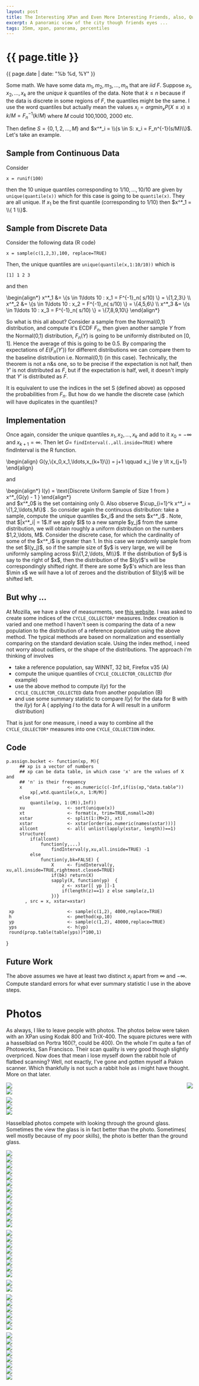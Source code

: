 ```yaml
---
layout: post
title: The Interesting XPan and Even More Interesting Friends, also, Quantiles and Discrete Distributions
excerpt: A panoramic view of the city though friends eyes ...
tags: 35mm, xpan, panorama, percentiles
---
```


{{ page.title }}
================
<div class="pdate"> {{ page.date | date: "%b %d, %Y" }} </div>

Some math. We have some data $m_1,m_2,m_3,\ldots, m_n$ that are $iid$
$F$. Suppose $x_1,x_2,\ldots, x_k$ are the _unique_ $k$ quantiles of the
data. Note that $k \le n$ because if the data is discrete in some regions of
$F$, the quantiles might be the same. I use the word quantiles but actually
mean the values $x_i = argmin_x P(X \le x) \ge k/M = F_n^{-1}(k/M)$ where $M$
could 100,1000, 2000 etc.

Then define $S = \{ 0,1,2,\ldots, M\}$ and $x^*_i = \\{s \in S: x_i =
F_n^{-1}(s/M)\\}$. Let's take an example.

## Sample from Continuous Data
Consider

    x = runif(100)

then the 10 unique quantiles corresponding to $1/10,\ldots,10/10$ are given by
`unique(quantile(x))` which for this case is going to be `quantile(x)`. They are
all unique. If $x_1$ be the first quantile (corresponding to $1/10$) then $x^*_1
= \\{ 1 \\}$.

## Sample from  Discrete Data
Consider the following data (R code)

    x = sample(c(1,2,3),100, replace=TRUE)

Then, the unique quantiles are `unique(quantile(x,1:10/10))` which is

    [1] 1 2 3

and then

<div>
\begin{align*}
x^*_1 &= \{s \in 1\ldots 10 :  x_1 = F^{-1}_n( s/10) \} =  \{1,2,3\} \\ 
x^*_2 &= \{s \in 1\ldots 10 :  x_2 = F^{-1}_n( s/10) \} =  \{4,5,6\} \\ 
x^*_3 &= \{s \in 1\ldots 10 :  x_3 = F^{-1}_n( s/10) \} =  \{7,8,9,10\} 
\end{align*}
</div>

So what is this all about? Consider a sample from the Normal(0,1) distribution,
and compute it's ECDF $F_n$, then given another sample $Y$ from the Normal(0,1)
distribution, $F_n(Y)$ is going to be uniformly distributed on $[0,1]$. Hence
the average of this is going to be 0.5. By comparing the expectations of
$E(F_n(Y'))$ for different distributions we can compare them to the baseline
distribution i.e. Normal(0,1) (in this case). Technically, the theorem is not a
n&s one, so to be precise if the expectation is not half, then $Y'$ is not
distributed as $F$, but if the expectation is half, well, it doesn't imply that
$Y'$ is distributed as $F$.

It is equivalent to use the indices in the set S (defined above) as opposed the
probabilities from $F_n$. But how do we handle the discrete case (which will
have duplicates in the quantiles)?

## Implementation

Once again, consider the unique quantiles $x_1,x_2,\ldots,x_k$ and add to it
$x_0 = -\infty$ and $x_{k+1}=\infty$. Then let
$G=$ `findInterval(.,all.inside=TRUE)` where $\text{findInterval}$ is the
R function.

<div>
\begin{align}
G(y,\{x_0,x_1,\ldots,x_{k+1}\}) = j+1 \qquad x_j \le y \lt x_{j+1} 
\end{align}
</div>

and 

<div>
\begin{align*}
I(y) = \text{Discrete Uniform Sample of Size 1 from } x^*_{G(y) - 1 }
\end{align*}
</div>

<div>
and $x^*_0$ is the set containing only 0. Also observe $\cup_{i=1}^k x^*_i = \{1,2,\ldots,M\}$ .
So consider again the continuous distribution: take a sample, compute the unique quantiles $x_i$ and the sets $x^*_i$ . Note, that
$|x^*_i| = 1$.If we apply $I$ to a new sample $y_j$ from the same distribution,
we will obtain roughly a uniform distribution on  the numbers $1,2,\ldots, M$.
Consider the discrete case, for which the cardinality of some of the $x^*_i$ is greater than
1. In this case we randomly sample from the set $I(y_j)$, so if the sample size of
$y$ is very large, we will be uniformly sampling across $\\{1,2,\ldots, M\\}$.
If the distribution of $y$ is say to the right of $x$, then the distribution of
the $I(y)$'s will be correspondingly shifted right. If there are some $y$'s
which are less than $\min x$ we will have a lot of zeroes and the distribution
of $I(y)$ will be shifted left.
</div>

## But why ...

At Mozilla, we have a slew of measurments, see
[this website](http://mxr.mozilla.org/mozilla-central/source/toolkit/components/telemetry/Histograms.json).
I was asked to create some indices of the `CYCLE_COLLECTOR*` measures. Index
creation is varied and one method I haven't seen is comparing the data of a new
population to the distribution of a reference population using the above
method. The typical methods are based on normalization and essentially comparing
on the standard deviation scale. Using the index method, i need not worry about
outliers, or the shape of the distributions. The approach i'm thinking of involves

- take a reference population, say WINNT, 32 bit, Firefox v35 (A)
- compute the unique quantiles of `CYCLE_COLLECTOR_COLLECTED` (for example)
- use the above method to compute $I(y)$ for the `CYCLE_COLLECTOR_COLLECTED` data from another population (B)
- and use some summary statistic to compare $I(y)$ for the data for B with the
$I(y)$ for A ( applying $I$ to the data for A will result in a uniform
distribution)

That is just for one measure, i need a way to combine all the `CYCLE_COLLECTOR*`
measures into one `CYCLE_COLLECTION` index.

## Code
    p.assign.bucket <- function(xp, M){
         ## xp is a vector of numbers
         ## xp can be data table, in which case 'x' are the values of X and
         ## 'n' is their frequency
         x                 <- as.numeric(c(-Inf,if(is(xp,"data.table"))
             xp[,wtd.quantile(x,n, 1:M/M)]
         else
             quantile(xp, 1:(M)),Inf))
         xu                <- sort(unique(x))
         xt                <- format(x, trim=TRUE,nsmall=20)
         xstar             <- split(1:(M+2), xt)
         xstar             <- xstar[order(as.numeric(names(xstar)))]
         allcont           <- all( unlist(lapply(xstar, length))==1)
         structure(
             if(allcont)
                 function(y,...)
                     findInterval(y,xu,all.inside=TRUE) -1
             else
                 function(y,bk=FALSE) {
                     X     <- findInterval(y, xu,all.inside=TRUE,rightmost.closed=TRUE)
                     if(bk) return(X)
                     sapply(X, function(yp)  {
                         z <- xstar[[ yp ]]-1
                         if(length(z)==1) z else sample(z,1)
                     })}
           , src = x, xstar=xstar)

     xp                    <- sample(c(1,2), 4000,replace=TRUE)
     h                     <- pmethod(xp,10)
     yp                    <- sample(c(1,2), 40000,replace=TRUE)
     yps                   <- h(yp)
     round(prop.table(table(yps))*100,1)
}


## Future Work
The above assumes we have at least two distinct $x_i$ apart from $\infty$ and $-\infty$.
Compute standard errors for what ever summary statistic I use in the above steps.


# Photos

As always, I like to leave people with photos.  The photos below were
taken with an XPan using Kodak 800 and TriX-400. The square pictures were with a
hasselblad on Portra 160(?, could be 400).  On the whole I'm quite a fan of
Photoworks, San Francisco. Their scan quality is very good though slightly
overpriced. Now does that mean i lose myself down the rabbit hole of flatbed
scanning? Well, not exactly, I've gone and gotten myself a Pakon scanner. Which
thankfully is not such a rabbit hole as i might have thought. More on that
later.


<div class="row" style="margin-top:0.5em;">

<div class="col-xs-3" style="padding-right:0;margin-right:0;">
<div id="demo2" class="flex-images" >

<div class="item" data-w="292" data-h="800" style="float:right;">
   <div class="img"><a href="https://docs.google.com/uc?id=0B6d70FmpKIi1OUVldzVIN281YUE"><img src="https://docs.google.com/uc?id=0B6d70FmpKIi1V0pkMTNDN2hWSm8" data-src="https://docs.google.com/uc?id=0B6d70FmpKIi1TWh4NFVTYWtGVmM"></a></div>
</div>
</div>
</div>
<script>
$('#demo2').flexImages({ rowHeight:600 , truncate: 0});
</script>


<div class="col-xs-9">
<div id="demo1" class="flex-images">

<div class="item" data-w="2400" data-h="876">
	<div class="img"><a href="https://docs.google.com/uc?id=0B6d70FmpKIi1UzRPZ01VdDdnVkU"><img src="https://docs.google.com/uc?id=0B6d70FmpKIi1V0pkMTNDN2hWSm8" data-src="https://docs.google.com/uc?id=0B6d70FmpKIi1bm8ySzkydGdoUXc"></a></div>
</div>
<div class="item" data-w="2400" data-h="876">
  <div class="img"><a href="https://docs.google.com/uc?id=0B6d70FmpKIi1Wjc1VFhxeVhmY1k"><img src="https://docs.google.com/uc?id=0B6d70FmpKIi1V0pkMTNDN2hWSm8" data-src="https://docs.google.com/uc?id=0B6d70FmpKIi1VnJ6N3hQamZTUnc"></a></div>
</div>

</div></div>
</div>
<script>
$('#demo1').flexImages({ rowHeight:400 , truncate: 0});
</script>



<div class="row" style="margin-top:0.5em;">
<div class="col-xs-12" style="padding-right:0;margin-right:0;">
<div id="demo3" class="flex-images" >

<div class="item" data-w="2400" data-h="876">
	<div class="img"><a href="https://docs.google.com/uc?id=0B6d70FmpKIi1cmdyTEdEOFdDWVU"><img src="https://docs.google.com/uc?id=0B6d70FmpKIi1V0pkMTNDN2hWSm8" data-src="https://docs.google.com/uc?id=0B6d70FmpKIi1UElLZ1dVNzRPOXc"></a></div>
</div>
<div class="item" data-w="2400" data-h="876">
	<div class="img"><a href="https://docs.google.com/uc?id=0B6d70FmpKIi1ZlJSZHJRbGVZS0U"><img src="https://docs.google.com/uc?id=0B6d70FmpKIi1V0pkMTNDN2hWSm8" data-src="https://docs.google.com/uc?id=0B6d70FmpKIi1UU1NV0RpRy15YWM"></a></div>
</div>
<div class="item" data-w="2400" data-h="876">
	<div class="img"><a href="https://docs.google.com/uc?id=0B6d70FmpKIi1UXFJWXBLejN1Q3M"><img src="https://docs.google.com/uc?id=0B6d70FmpKIi1V0pkMTNDN2hWSm8" data-src="https://docs.google.com/uc?id=0B6d70FmpKIi1d2JWSEtUZXRUaTA"></a></div>
</div>

</div></div></div>
<script>
$('#demo3').flexImages({ rowHeight:600 , truncate: 0});
</script>


Hasselblad photos compete with looking through the ground glass. Sometimes the
view the glass is in fact better than the photo. Sometimes( well mostly because
of my poor skills), the photo is better than the ground glass.



<div class="row" style="margin-top:0.5em;">
<div class="col-xs-12" style="padding-right:0;margin-right:0;">
<div id="demo4" class="flex-images" >

<div class="item" data-w="1200" data-h="1182">
	<div class="img"><a href="https://docs.google.com/uc?id=0B6d70FmpKIi1cThUU2prNGZHTjQ"><img src="https://docs.google.com/uc?id=0B6d70FmpKIi1V0pkMTNDN2hWSm8" data-src="https://docs.google.com/uc?id=0B6d70FmpKIi1VERxeERheXBfcVk"></a></div>
</div>
<div class="item" data-w="1200" data-h="1182">
	<div class="img"><a href="https://docs.google.com/uc?id=0B6d70FmpKIi1NUdmMHlYeUE1MlE"><img src="https://docs.google.com/uc?id=0B6d70FmpKIi1V0pkMTNDN2hWSm8" data-src="https://docs.google.com/uc?id=0B6d70FmpKIi1eDNhMkUyNGVWREE"></a></div>
</div>
<div class="item" data-w="1200" data-h="1182">
	<div class="img"><a href="https://docs.google.com/uc?id=0B6d70FmpKIi1akZCQWh2R2xrWEU"><img src="https://docs.google.com/uc?id=0B6d70FmpKIi1V0pkMTNDN2hWSm8" data-src="https://docs.google.com/uc?id=0B6d70FmpKIi1NXR3XzctMW40aEk"></a></div>
</div>
<div class="item" data-w="1200" data-h="1182">
	<div class="img"><a href="https://docs.google.com/uc?id=0B6d70FmpKIi1N0JDVGF6Q0pDM28"><img src="https://docs.google.com/uc?id=0B6d70FmpKIi1V0pkMTNDN2hWSm8" data-src="https://docs.google.com/uc?id=0B6d70FmpKIi1X21aOXg0UWktZlU"></a></div>
</div>
<div class="item" data-w="1200" data-h="1182">
	<div class="img"><a href="https://docs.google.com/uc?id=0B6d70FmpKIi1X2FEdFlkX3pzNXc"><img src="https://docs.google.com/uc?id=0B6d70FmpKIi1V0pkMTNDN2hWSm8" data-src="https://docs.google.com/uc?id=0B6d70FmpKIi1cXpLSG5tV1lYLTA"></a></div>
</div>
<div class="item" data-w="1200" data-h="1182">
	<div class="img"><a href="https://docs.google.com/uc?id=0B6d70FmpKIi1WDFkdXktNjNsUm8"><img src="https://docs.google.com/uc?id=0B6d70FmpKIi1V0pkMTNDN2hWSm8" data-src="https://docs.google.com/uc?id=0B6d70FmpKIi1dkhBRE9CY2dVNEk"></a></div>
</div>
<div class="item" data-w="1200" data-h="1182">
	<div class="img"><a href="https://docs.google.com/uc?id=0B6d70FmpKIi1elRtY003ZEk5Wkk"><img src="https://docs.google.com/uc?id=0B6d70FmpKIi1V0pkMTNDN2hWSm8" data-src="https://docs.google.com/uc?id=0B6d70FmpKIi1Q293YkttblRPeVE"></a></div>
</div>
<div class="item" data-w="1200" data-h="1182">
	<div class="img"><a href="https://docs.google.com/uc?id=0B6d70FmpKIi1SmhwaFk1TTNFdHM"><img src="https://docs.google.com/uc?id=0B6d70FmpKIi1V0pkMTNDN2hWSm8" data-src="https://docs.google.com/uc?id=0B6d70FmpKIi1amh2OVVQTG41MVU"></a></div>
</div>
<div class="item" data-w="1200" data-h="1182">
	<div class="img"><a href="https://docs.google.com/uc?id=0B6d70FmpKIi1YTk2a3NoYVhHa1U"><img src="https://docs.google.com/uc?id=0B6d70FmpKIi1V0pkMTNDN2hWSm8" data-src="https://docs.google.com/uc?id=0B6d70FmpKIi1MHhjNUxJUTJUM2M"></a></div>
</div>
<div class="item" data-w="1200" data-h="1182">
	<div class="img"><a href="https://docs.google.com/uc?id=0B6d70FmpKIi1dFRkRXJhLWpEdEE"><img src="https://docs.google.com/uc?id=0B6d70FmpKIi1V0pkMTNDN2hWSm8" data-src="https://docs.google.com/uc?id=0B6d70FmpKIi1MmhEUm1TVk5LcUE"></a></div>
</div>
<div class="item" data-w="1200" data-h="1182">
	<div class="img"><a href="https://docs.google.com/uc?id=0B6d70FmpKIi1NnZweUVSUl9SSE0"><img src="https://docs.google.com/uc?id=0B6d70FmpKIi1V0pkMTNDN2hWSm8" data-src="https://docs.google.com/uc?id=0B6d70FmpKIi1c0RXeEtWc0pJUlE"></a></div>
</div>
<div class="item" data-w="1200" data-h="1182">
	<div class="img"><a href="https://docs.google.com/uc?id=0B6d70FmpKIi1aDR1TWFkLXRHaGs"><img src="https://docs.google.com/uc?id=0B6d70FmpKIi1V0pkMTNDN2hWSm8" data-src="https://docs.google.com/uc?id=0B6d70FmpKIi1Zng0Ml80T1FPUm8"></a></div>
</div>
<div class="item" data-w="1200" data-h="1182">
	<div class="img"><a href="https://docs.google.com/uc?id=0B6d70FmpKIi1blppSWlUZXBVMkk"><img src="https://docs.google.com/uc?id=0B6d70FmpKIi1V0pkMTNDN2hWSm8" data-src="https://docs.google.com/uc?id=0B6d70FmpKIi1STh1WHgxMEw1c28"></a></div>
</div>

</div></div></div>
<script>
$('#demo4').flexImages({ rowHeight:600 , truncate: 0});
</script>


<div class="row" style="margin-top:0.5em;">
<div class="col-xs-12" style="padding-right:0;margin-right:0;">
<div id="demo5" class="flex-images" >
<div class="item" data-w="530" data-h="800">
	<div class="img"><a href="https://docs.google.com/uc?id=0B6d70FmpKIi1ajdqS3lfYzBCTGM"><img src="https://docs.google.com/uc?id=0B6d70FmpKIi1V0pkMTNDN2hWSm8" data-src="https://docs.google.com/uc?id=0B6d70FmpKIi1aVEyT19RcG5vSjg"></a></div>
</div>
<div class="item" data-w="530" data-h="800">
	<div class="img"><a href="https://docs.google.com/uc?id=0B6d70FmpKIi1b0k4NzlhTWpKLW8"><img src="https://docs.google.com/uc?id=0B6d70FmpKIi1V0pkMTNDN2hWSm8" data-src="https://docs.google.com/uc?id=0B6d70FmpKIi1VHVjQXM0YnFIY2M"></a></div>
</div>
<div class="item" data-w="530" data-h="800">
	<div class="img"><a href="https://docs.google.com/uc?id=0B6d70FmpKIi1OFhzUUc0MFNKNHc"><img src="https://docs.google.com/uc?id=0B6d70FmpKIi1V0pkMTNDN2hWSm8" data-src="https://docs.google.com/uc?id=0B6d70FmpKIi1Tkp1SS1xMHVXdUk"></a></div>
</div>
<div class="item" data-w="1200" data-h="796">
	<div class="img"><a href="https://docs.google.com/uc?id=0B6d70FmpKIi1eFRTMFZnTzhpV28"><img src="https://docs.google.com/uc?id=0B6d70FmpKIi1V0pkMTNDN2hWSm8" data-src="https://docs.google.com/uc?id=0B6d70FmpKIi1ZTJxRHcwNnVRSkE"></a></div>
</div>
<div class="item" data-w="530" data-h="800">
	<div class="img"><a href="https://docs.google.com/uc?id=0B6d70FmpKIi1VDZ6U0VaWUdvSGM"><img src="https://docs.google.com/uc?id=0B6d70FmpKIi1V0pkMTNDN2hWSm8" data-src="https://docs.google.com/uc?id=0B6d70FmpKIi1bkRMamlvUVgwT2c"></a></div>
</div>
<div class="item" data-w="1200" data-h="795">
	<div class="img"><a href="https://docs.google.com/uc?id=0B6d70FmpKIi1OTRYS3VpME0weTQ"><img src="https://docs.google.com/uc?id=0B6d70FmpKIi1V0pkMTNDN2hWSm8" data-src="https://docs.google.com/uc?id=0B6d70FmpKIi1WkhaaTFxMDIxblU"></a></div>
</div>
<div class="item" data-w="530" data-h="800">
	<div class="img"><a href="https://docs.google.com/uc?id=0B6d70FmpKIi1REVUOUIxdlR6ekE"><img src="https://docs.google.com/uc?id=0B6d70FmpKIi1V0pkMTNDN2hWSm8" data-src="https://docs.google.com/uc?id=0B6d70FmpKIi1NjhCMnFzSGRCLVU"></a></div>
</div>
<div class="item" data-w="1200" data-h="795">
	<div class="img"><a href="https://docs.google.com/uc?id=0B6d70FmpKIi1b2VMcmkzMEo3QUE"><img src="https://docs.google.com/uc?id=0B6d70FmpKIi1V0pkMTNDN2hWSm8" data-src="https://docs.google.com/uc?id=0B6d70FmpKIi1YVpzQzk1bk5FYTA"></a></div>
</div>
</div></div></div>
<script>
$('#demo5').flexImages({ rowHeight:795 , truncate: 0});
</script>



<div class="row" style="margin-top:0.5em;">
<div class="col-xs-12" style="padding-right:0;margin-right:0;">
<div id="demo6" class="flex-images" >
<div class="item" data-w="2400" data-h="876">
	<div class="img"><a href="https://docs.google.com/uc?id=0B6d70FmpKIi1RnVfek5qc1BNWDQ"><img src="https://docs.google.com/uc?id=0B6d70FmpKIi1V0pkMTNDN2hWSm8" data-src="https://docs.google.com/uc?id=0B6d70FmpKIi1YVRUak5SRk9UVjg"></a></div>
</div>
<div class="item" data-w="2400" data-h="876">
	<div class="img"><a href="https://docs.google.com/uc?id=0B6d70FmpKIi1Z0p5MEdtSG54bE0"><img src="https://docs.google.com/uc?id=0B6d70FmpKIi1V0pkMTNDN2hWSm8" data-src="https://docs.google.com/uc?id=0B6d70FmpKIi1WVUyN1ZGUUxZSFk"></a></div>
</div>
</div></div></div>
<script>
$('#demo6').flexImages({ rowHeight:600 , truncate: 0});
</script>



<div class="row" style="margin-top:0.5em;">
<div class="col-xs-12" style="padding-right:0;margin-right:0;">
<div id="demo7" class="flex-images" >

<div class="item" data-w="265" data-h="400">
	<div class="img"><a href="https://docs.google.com/uc?id=0B6d70FmpKIi1Qy1TTG9OUjBaMFk"><img src="https://docs.google.com/uc?id=0B6d70FmpKIi1V0pkMTNDN2hWSm8" data-src="https://docs.google.com/uc?id=0B6d70FmpKIi1bEFrVkVUVDRpQmM"></a></div>
</div>
<div class="item" data-w="1200" data-h="795">
	<div class="img"><a href="https://docs.google.com/uc?id=0B6d70FmpKIi1S1I2dm1SN3hBaFU"><img src="https://docs.google.com/uc?id=0B6d70FmpKIi1V0pkMTNDN2hWSm8" data-src="https://docs.google.com/uc?id=0B6d70FmpKIi1UzJBY2g5Y19aSnM"></a></div>
</div>
<div class="item" data-w="265" data-h="400">
	<div class="img"><a href="https://docs.google.com/uc?id=0B6d70FmpKIi1M2xuNlhqMk1XN0E"><img src="https://docs.google.com/uc?id=0B6d70FmpKIi1V0pkMTNDN2hWSm8" data-src="https://docs.google.com/uc?id=0B6d70FmpKIi1TnpVR2JjcGFBTDg"></a></div>
</div>
<div class="item" data-w="265" data-h="400">
	<div class="img"><a href="https://docs.google.com/uc?id=0B6d70FmpKIi1Q3BwUzV3UHA0bW8"><img src="https://docs.google.com/uc?id=0B6d70FmpKIi1V0pkMTNDN2hWSm8" data-src="https://docs.google.com/uc?id=0B6d70FmpKIi1TVltWVhEMjdUOHc"></a></div>
</div>
<div class="item" data-w="265" data-h="400">
	<div class="img"><a href="https://docs.google.com/uc?id=0B6d70FmpKIi1ZXkxZ1E0bTlxWlE"><img src="https://docs.google.com/uc?id=0B6d70FmpKIi1V0pkMTNDN2hWSm8" data-src="https://docs.google.com/uc?id=0B6d70FmpKIi1M2p3RGt6OHg2dUU"></a></div>
</div>
<div class="item" data-w="1200" data-h="795">
	<div class="img"><a href="https://docs.google.com/uc?id=0B6d70FmpKIi1UWh3ZnZWeThiVjQ"><img src="https://docs.google.com/uc?id=0B6d70FmpKIi1V0pkMTNDN2hWSm8" data-src="https://docs.google.com/uc?id=0B6d70FmpKIi1dUVfc2IxN3lYa1E"></a></div>
</div>
</div></div></div>
<script>
$('#demo7').flexImages({ rowHeight:795 , truncate: 0});
</script>



<div class="row" style="margin-top:0.5em;">
<div class="col-xs-12" style="padding-right:0;margin-right:0;">
<div id="demo8" class="flex-images" >
<div class="item" data-w="2400" data-h="983">
	<div class="img"><a href="https://docs.google.com/uc?id=0B6d70FmpKIi1c3NDTUQtRXhfRkU"><img src="https://docs.google.com/uc?id=0B6d70FmpKIi1V0pkMTNDN2hWSm8" data-src="https://docs.google.com/uc?id=0B6d70FmpKIi1eVQySjNCd0hCWnc"></a></div>
</div>
<div class="item" data-w="2400" data-h="983">
	<div class="img"><a href="https://docs.google.com/uc?id=0B6d70FmpKIi1R0VxYWJCdmVPLW8"><img src="https://docs.google.com/uc?id=0B6d70FmpKIi1V0pkMTNDN2hWSm8" data-src="https://docs.google.com/uc?id=0B6d70FmpKIi1bjVkbEU1OVQ4Wjg"></a></div>
</div>
<div class="item" data-w="2341" data-h="959">
	<div class="img"><a href="https://docs.google.com/uc?id=0B6d70FmpKIi1MHJyc3ZsWkpZakU"><img src="https://docs.google.com/uc?id=0B6d70FmpKIi1V0pkMTNDN2hWSm8" data-src="https://docs.google.com/uc?id=0B6d70FmpKIi1dlV2NG95NnRYTkk"></a></div>
</div>
<div class="item" data-w="2400" data-h="983">
	<div class="img"><a href="https://docs.google.com/uc?id=0B6d70FmpKIi1bnlYLVBDSVBZYTA"><img src="https://docs.google.com/uc?id=0B6d70FmpKIi1V0pkMTNDN2hWSm8" data-src="https://docs.google.com/uc?id=0B6d70FmpKIi1OGNGcm1ENHkzeXc"></a></div>
</div>
<div class="item" data-w="2400" data-h="983">
	<div class="img"><a href="https://docs.google.com/uc?id=0B6d70FmpKIi1NDVva0g0Q0YzSnM"><img src="https://docs.google.com/uc?id=0B6d70FmpKIi1V0pkMTNDN2hWSm8" data-src="https://docs.google.com/uc?id=0B6d70FmpKIi1cTFCODRhZlg1blk"></a></div>
</div>
<div class="item" data-w="2253" data-h="923">
	<div class="img"><a href="https://docs.google.com/uc?id=0B6d70FmpKIi1V0h6ZTVBcnRzNHc"><img src="https://docs.google.com/uc?id=0B6d70FmpKIi1V0pkMTNDN2hWSm8" data-src="https://docs.google.com/uc?id=0B6d70FmpKIi1R043Unc2REVsc1k"></a></div>
</div>
<div class="item" data-w="2400" data-h="983">
	<div class="img"><a href="https://docs.google.com/uc?id=0B6d70FmpKIi1dExQNDlkZ1JFOHM"><img src="https://docs.google.com/uc?id=0B6d70FmpKIi1V0pkMTNDN2hWSm8" data-src="https://docs.google.com/uc?id=0B6d70FmpKIi1MTFlbmhUY2tUaDQ"></a></div>
</div>
<div class="item" data-w="2400" data-h="983">
	<div class="img"><a href="https://docs.google.com/uc?id=0B6d70FmpKIi1SjdMQ0tSNWw0UEE"><img src="https://docs.google.com/uc?id=0B6d70FmpKIi1V0pkMTNDN2hWSm8" data-src="https://docs.google.com/uc?id=0B6d70FmpKIi1dVdUWU5jM0lkUVE"></a></div>
</div>
</div></div></div>
<script>
$('#demo8').flexImages({ rowHeight:600 , truncate: 0});
</script>
